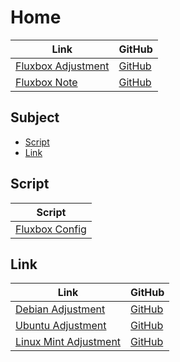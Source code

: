 

# Home

| Link | GitHub |
| ---- | ------ |
| [Fluxbox Adjustment](https://samwhelp.github.io/fluxbox-adjustment/) | [GitHub](https://github.com/samwhelp/fluxbox-adjustment) |
| [Fluxbox Note](https://samwhelp.github.io/note-about-fluxbox/) | [GitHub](https://github.com/samwhelp/note-about-fluxbox) |




## Subject

* [Script](#script)
* [Link](#link)




## Script

| Script |
| ------ |
| [Fluxbox Config](https://github.com/samwhelp/fluxbox-adjustment/tree/main/prototype/main/fluxbox-config) |




## Link

| Link | GitHub |
| ---- | ------ |
| [Debian Adjustment](https://samwhelp.github.io/debian-adjustment/) | [GitHub](https://github.com/samwhelp/debian-adjustment) |
| [Ubuntu Adjustment](https://samwhelp.github.io/ubuntu-adjustment/) | [GitHub](https://github.com/samwhelp/ubuntu-adjustment) |
| [Linux Mint Adjustment](https://samwhelp.github.io/linuxmint-adjustment/) | [GitHub](https://github.com/samwhelp/linuxmint-adjustment) |
